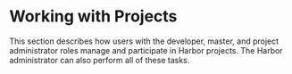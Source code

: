 # Working with Projects

This section describes how users with the developer, master, and project administrator roles manage and participate in Harbor projects. The Harbor administrator can also perform all of these tasks.



